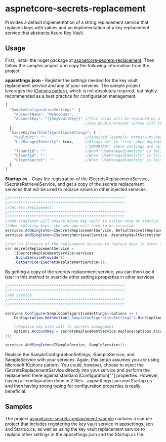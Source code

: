 # aspnetcore-secrets-replacement
Provides a default implementation of a string replacement service that replaces keys with values and an implementation of a key replacement service that abstracts Azure Key Vault.

## Usage

First, install the nuget package at [aspnetcore-secrets-replacement](https://www.nuget.org/packages/aspnetcore-secrets-replacement-azure-keyvault/). Then follow the samples project and copy the following information from the project:

**appsettings.json** - Register the settings needed for the key vault replacement service and any of your services. The sample project leverages the [IOptions pattern](https://docs.microsoft.com/en-us/aspnet/core/fundamentals/configuration/options?view=aspnetcore-3.1 "IOptions pattern"), which is not absolutely required, but highly recommended as a best practice for configuration management. 

```js
{
  "SampleConfigurationSettings": {
    "AccountName": "MyAccount",
    "AccountKey": "{{KeyVaultKey}}" //This value will be replaced by a call to Azure Key Vault during Startup if configured properly
                                    //Use double-bracket syntax with the key inside to indicate the key should be replaced with the value.
  },
  "AzureKeyVaultConfigurationSettings": {
    "VaultUri": "",                 //Required (example: https://my-key-vault-service.vault.azure.net/)
    "UseManagedIdentity": true,     //Always set to 'true' when deployed to Azure
                                    //IMPORTANT: These settings are not recommended for deployed environments
    "TenantId": "",                 //When 'UseManagedIdentity' is false, this allows a localhost to connect to Key Vault directly
    "ClientId": "",                 //When 'UseManagedIdentity' is false, this allows a localhost to connect to Key Vault directly
    "ClientSecret": ""              //When 'UseManagedIdentity' is false, this allows a localhost to connect to Key Vault directly
  }
}
```

**Startup.cs** - Copy the registration of the ISecretsReplacementService, ISecretsRetrievalService, and get a copy of the secrets replacement services that will be used to replace values in other injected services.

```csharp
//****************************************************
//****************************************************
//Secrets Replacement
//****************************************************
//****************************************************
//Add singleton will ensure Azure Key Vault is called once at startup. 
//When rotating keys, the web app will need to be recycled
services.AddSingleton<ISecretsReplacementService, DefaultSecretsReplacementService>();
services.AddSingleton<ISecretsRetrievalService, AzureKeyVaultSecretsRetrievalService>();

//Get an instance of the replacement service to replace keys in other services.
var secretsReplacementService =
	(ISecretsReplacementService)services
	.BuildServiceProvider()
	.GetService<ISecretsReplacementService>();
```

By getting a copy of the secrets replacement service, you can then use it later in this method to override other settings properties in other services.

```csharp
//****************************************************
//****************************************************
//My Service
//****************************************************
//****************************************************

services.Configure<SampleConfigurationSettings>(options => {
	Configuration.GetSection("SampleConfigurationSettings").Bind(options);

	//Replace key with call to secrets management
	options.AccountKey = secretsReplacementService.Replace(options.AccountKey).Result;
});

services.AddSingleton<ISampleService, SampleService>();
```

Replace the SampleConfigurationSettings, ISampleService, and SampleService with your services. Again, this setup assumes you are using Microsoft'IOptions pattern. You could, however, choose to inject the ISecretsReplacementService directly into your service and perform the replacement there against standard IConfiguration[""] properties. However, having all configuration done in 2 files - appsettings.json and Startup.cs - and then having strong typing for configuration properties is really beneficial. 


## Samples

The project [aspnetcore-secrets-replacement-sample](https://github.com/smcneany/aspnetcore-secrets-replacement/tree/master/aspnetcore-secrets-replacement-sample) contains a sample project that includes registering the key vault service in appsettings.json and Startup.cs, as well as using the key vault replacement service to replace other settings in the appsettings.json and the Startup.cs file. 
